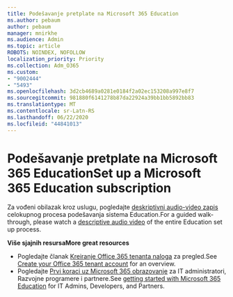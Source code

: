 ```yaml
---
title: Podešavanje pretplate na Microsoft 365 Education
ms.author: pebaum
author: pebaum
manager: mnirkhe
ms.audience: Admin
ms.topic: article
ROBOTS: NOINDEX, NOFOLLOW
localization_priority: Priority
ms.collection: Adm_O365
ms.custom:
- "9002444"
- "5493"
ms.openlocfilehash: 3d2cb4689a0281e0184f2a02ec153208a997e8f7
ms.sourcegitcommit: 981880f6141278b87da22924a39bb1bb5892bb83
ms.translationtype: MT
ms.contentlocale: sr-Latn-RS
ms.lasthandoff: 06/22/2020
ms.locfileid: "44841013"
---
```

# <a name="set-up-a-microsoft-365-education-subscription"></a><span data-ttu-id="9bab8-102">Podešavanje pretplate na Microsoft 365 Education</span><span class="sxs-lookup"><span data-stu-id="9bab8-102">Set up a Microsoft 365 Education subscription</span></span>

<span data-ttu-id="9bab8-103">Za vođeni obilazak kroz uslugu, pogledajte [deskriptivni audio-video zapis](https://aka.ms/M365EduSetup) celokupnog procesa podešavanja sistema Education.</span><span class="sxs-lookup"><span data-stu-id="9bab8-103">For a guided walk-through, please watch a [descriptive audio video](https://aka.ms/M365EduSetup) of the entire Education set up process.</span></span>

<span data-ttu-id="9bab8-104">**Više sjajnih resursa**</span><span class="sxs-lookup"><span data-stu-id="9bab8-104">**More great resources**</span></span>

- <span data-ttu-id="9bab8-105">Pogledajte članak [Kreiranje Office 365 tenanta naloga](https://docs.microsoft.com/microsoft-365/education/deploy/create-your-office-365-tenant) za pregled.</span><span class="sxs-lookup"><span data-stu-id="9bab8-105">See [Create your Office 365 tenant account](https://docs.microsoft.com/microsoft-365/education/deploy/create-your-office-365-tenant) for an overview.</span></span>
- <span data-ttu-id="9bab8-106">Pogledajte [Prvi koraci uz Microsoft 365 obrazovanje](https://docs.microsoft.com/education/) za IT administratori, Razvojne programere i partnere.</span><span class="sxs-lookup"><span data-stu-id="9bab8-106">See [getting started with Microsoft 365 Education](https://docs.microsoft.com/education/) for IT Admins, Developers, and Partners.</span></span>